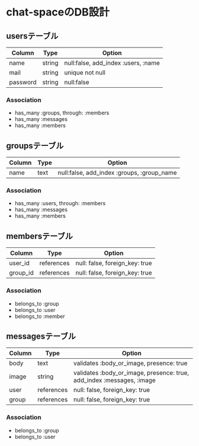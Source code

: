 # chat-spaceのDB設計
## usersテーブル
|Column|Type|Option|
|------|----|------|
|name|string|null:false, add_index :users, :name|
|mail|string|unique not null|
|password|string|null:false|
### Association
- has_many :groups, through: :members
- has_many :messages
- has_many :members

## groupsテーブル
|Column|Type|Option|
|------|----|------|
|name|text|null:false, add_index :groups, :group_name|
### Association
- has_many :users, through: :members
- has_many :messages
- has_many :members

## membersテーブル
|Column|Type|Option|
|------|----|------|
|user_id|references|null: false, foreign_key: true|
|group_id|references|null: false, foreign_key: true|
### Association
- belongs_to :group
- belongs_to :user
- belongs_to :member

## messagesテーブル
|Column|Type|Option|
|------|----|------|
|body|text|validates :body_or_image, presence: true|
|image|string|validates :body_or_image, presence: true, add_index :messages, :image|
|user|references|null: false, foreign_key: true|
|group|references|null: false, foreign_key: true|
### Association
- belongs_to :group
- belongs_to :user
